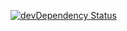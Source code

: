 [![devDependency Status](https://david-dm.org/gerbengeeraerts/web-project-framework/dev-status.svg)](https://david-dm.org/gerbengeeraerts/web-project-framework#info=devDependencies)
